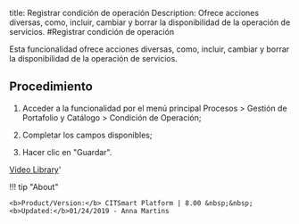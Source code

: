 title: Registrar condición de operación
Description: Ofrece acciones diversas, como, incluir, cambiar y borrar la disponibilidad de la operación de servicios.
#Registrar condición de operación


Esta funcionalidad ofrece acciones diversas, como, incluir, cambiar y borrar la
disponibilidad de la operación de servicios.

Procedimiento
-----------------

1.  Acceder a la funcionalidad por el menú principal Procesos \> Gestión de
    Portafolio y Catálogo \> Condición de Operación;

2.  Completar los campos disponibles;

3.  Hacer clic en "Guardar".



<i class='fa fa-youtube-play  fa-2x' style='color:#97ce17;vertical-align: middle;'> </i> [Video Library](https://www.youtube.com/playlist?list=PLB5qK2uzf2ROUXdrTeH-_n6tXmG4oPtoz)'

!!! tip "About"

    <b>Product/Version:</b> CITSmart Platform | 8.00 &nbsp;&nbsp;
    <b>Updated:</b>01/24/2019 - Anna Martins
